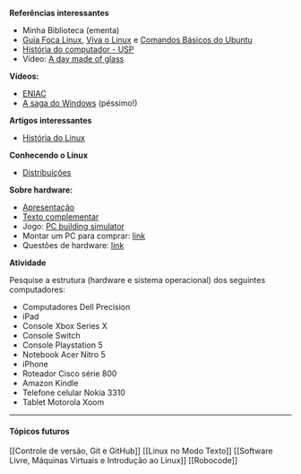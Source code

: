 **Referências interessantes**

- Minha Biblioteca (ementa)
- [Guia Foca Linux](https://www.guiafoca.org/), [Viva o Linux](https://www.vivaolinux.com.br/) e [Comandos Básicos do Ubuntu](http://wiki.ubuntu-br.org/ComandosBasicos)
- [História do computador - USP](https://www.ime.usp.br/~macmulti/historico/index.html)
- Vídeo: [A day made of glass](https://www.youtube.com/watch?v=6Cf7IL_eZ38)

**Vídeos:**

- [ENIAC](https://www.youtube.com/watch?v=6X2B8Z_DCo0)
- [A saga do Windows](https://www.youtube.com/watch?v=4eAeTPA8jvE) (péssimo!)

**Artigos interessantes**

- [História do Linux](https://brasilescola.uol.com.br/informatica/historia-do-linux.htm)

**Conhecendo o Linux**

- [Distribuições](https://pt.wikipedia.org/wiki/Distribui%C3%A7%C3%A3o_Linux)

**Sobre hardware:**

- [Apresentação](https://drive.google.com/file/d/14T-SJvFGQO0eUMk9_VUMnqjeSC5wI3Un/view?usp=sharing)
- [Texto complementar](https://drive.google.com/file/d/14TwPxdkuwQuujdffN650ac3ENMcNYb_C/view?usp=sharing)
- Jogo: [PC building simulator](https://www.pcbuildingsim.com/)
- Montar um PC para comprar: [link](https://meupc.net/)
- Questões de hardware: [link](https://www.mapadaprova.com.br/questoes/informatica-basica/hardware)

**Atividade**

Pesquise a estrutura (hardware e sistema operacional) dos seguintes computadores:

- Computadores Dell Precision
- iPad
- Console Xbox Series X
- Console Switch
- Console Playstation 5
- Notebook Acer Nitro 5
- iPhone
- Roteador Cisco série 800
- Amazon Kindle
- Telefone celular Nokia 3310
- Tablet Motorola Xoom
---
#### Tópicos futuros
[[Controle de versão, Git e GitHub]]
[[Linux no Modo Texto]]
[[Software Livre, Máquinas Virtuais e Introdução ao Linux]]
[[Robocode]]
